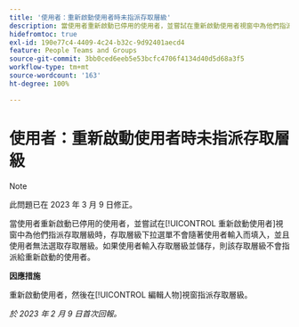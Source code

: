 ```yaml
---
title: '使用者：重新啟動使用者時未指派存取層級'
description: 當使用者重新啟動已停用的使用者，並嘗試在重新啟動使用者視窗中為他們指派存取層級時，存取層級下拉選單不會隨著使用者輸入而填入，並且使用者無法選取存取層級。如果使用者輸入存取層級並儲存，則該存取層級不會指派給重新啟動的使用者。
hidefromtoc: true
exl-id: 190e77c4-4409-4c24-b32c-9d92401aecd4
feature: People Teams and Groups
source-git-commit: 3bb0ced6eeb5e53bcfc4706f4134d40d5d68a3f5
workflow-type: tm+mt
source-wordcount: '163'
ht-degree: 100%

---
```


# 使用者：重新啟動使用者時未指派存取層級

>[!NOTE]
>
>此問題已在 2023 年 3 月 9 日修正。

當使用者重新啟動已停用的使用者，並嘗試在[!UICONTROL 重新啟動使用者]視窗中為他們指派存取層級時，存取層級下拉選單不會隨著使用者輸入而填入，並且使用者無法選取存取層級。如果使用者輸入存取層級並儲存，則該存取層級不會指派給重新啟動的使用者。

**因應措施**

重新啟動使用者，然後在[!UICONTROL 編輯人物]視窗指派存取層級。

_於 2023 年 2 月 9 日首次回報。_
